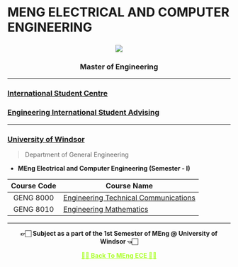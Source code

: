 # MENG ELECTRICAL AND COMPUTER ENGINEERING
  
  <h3 align="center"><img src="https://user-images.githubusercontent.com/54937357/213055321-f2b12c3b-fd54-47ab-88ce-fd758090313e.png"></h3>
  <h3 align="center">Master of Engineering</h3>
  
---

### [International Student Centre](https://github.com/Amey-Thakur/INTERNATIONAL-STUDENT-CENTRE)

### [Engineering International Student Advising](https://github.com/Amey-Thakur/ENGINEERING-INTERNATIONAL-STUDENT-ADVISING)

---

### [University of Windsor](https://www.uwindsor.ca)

  >Department of General Engineering
  
  - **MEng Electrical and Computer Engineering (Semester - I)**

  | Course Code | Course Name |  
  | :-------------: | ------------- |
  | GENG 8000 | [Engineering Technical Communications](https://github.com/Amey-Thakur/ENGINEERING-TECHNICAL-COMMUNICATIONS) |
  | GENG 8010 | [Engineering Mathematics](https://github.com/Amey-Thakur/ENGINEERING-MATHEMATICS) |

---

<p align="center"> <b> 👉🏻 Subject as a part of the 1st Semester of MEng @ University of Windsor 👈🏻 <b> </p>
 
<p align="center"><a href='https://github.com/Amey-Thakur/MENG-ELECTRICAL-AND-COMPUTER-ENGINEERING', style='color: greenyellow;'> ✌🏻 Back To MEng ECE ✌🏻</p>

